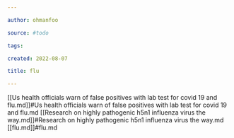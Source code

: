 ```yaml
---

author: ohmanfoo

source: #todo

tags: 

created: 2022-08-07

title: flu

---
```

[[Us health officials warn of false positives with lab test for covid 19 and flu.md]]#Us health officials warn of false positives with lab test for covid 19 and flu.md
[[Research on highly pathogenic h5n1 influenza virus the way.md]]#Research on highly pathogenic h5n1 influenza virus the way.md
[[flu.md]]#flu.md